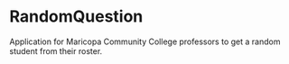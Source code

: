 # RandomQuestion
Application for Maricopa Community College professors to get a random student from their roster.
